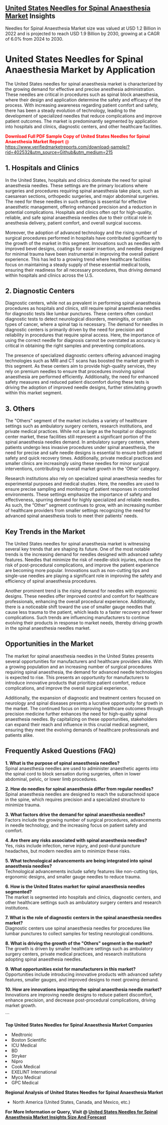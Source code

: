<h2><a href="https://www.verifiedmarketreports.com/download-sample/?rid=402532&amp;utm_source=Github&amp;utm_medium=215" target="_blank">United States Needles for Spinal Anaesthesia Market</a> Insights</h2><p>Needles for Spinal Anaesthesia Market size was valued at USD 1.2 Billion in 2022 and is projected to reach USD 1.9 Billion by 2030, growing at a CAGR of 6.0% from 2024 to 2030.</p><p> <h1>United States Needles for Spinal Anaesthesia Market by Application</h1> <p>The United States needles for spinal anaesthesia market is characterized by the growing demand for effective and precise anesthesia administration. These needles are critical in procedures such as spinal block anaesthesia, where their design and application determine the safety and efficacy of the process. With increasing awareness regarding patient comfort and safety, there has been a steady evolution of technology, leading to the development of specialized needles that reduce complications and improve patient outcomes. The market is predominantly segmented by application into hospitals and clinics, diagnostic centers, and other healthcare facilities. <p><span class=""><span style="color: #ff0000;"><strong>Download Full PDF Sample Copy of United States Needles for Spinal Anaesthesia Market Report</strong> @ </span><a href="https://www.verifiedmarketreports.com/download-sample/?rid=402532&amp;utm_source=Github&amp;utm_medium=215" target="_blank">https://www.verifiedmarketreports.com/download-sample/?rid=402532&amp;utm_source=Github&amp;utm_medium=215</a></span></p> <h2>1. Hospitals and Clinics</h2> <p>In the United States, hospitals and clinics dominate the need for spinal anaesthesia needles. These settings are the primary locations where surgeries and procedures requiring spinal anaesthesia take place, such as caesarean sections, orthopedic surgeries, and major abdominal surgeries. The need for these needles in such settings is essential for effective anaesthetic management, offering enhanced precision and a reduction in potential complications. Hospitals and clinics often opt for high-quality, reliable, and safe spinal anaesthesia needles due to their critical role in anesthesia delivery, patient comfort, and overall surgical success.</p> <p>Moreover, the adoption of advanced technology and the rising number of surgical procedures performed in hospitals have contributed significantly to the growth of the market in this segment. Innovations such as needles with improved bevel designs, coatings for easier insertion, and needles designed for minimal trauma have been instrumental in improving the overall patient experience. This has led to a growing trend where healthcare facilities focus on maintaining a steady supply of these essential medical tools, ensuring their readiness for all necessary procedures, thus driving demand within hospitals and clinics across the U.S.</p> <h2>2. Diagnostic Centers</h2> <p>Diagnostic centers, while not as prevalent in performing spinal anaesthesia procedures as hospitals and clinics, still require spinal anaesthesia needles for diagnostic tests like lumbar punctures. These centers often conduct diagnostic tests to detect neurological disorders, meningitis, or certain types of cancer, where a spinal tap is necessary. The demand for needles in diagnostic centers is primarily driven by the need for precision and reliability in procedures that require spinal access. Here, the importance of using the correct needle for diagnosis cannot be overstated as accuracy is critical in obtaining the right samples and preventing complications.</p> <p>The presence of specialized diagnostic centers offering advanced imaging technologies such as MRI and CT scans has boosted the market growth in this segment. As these centers aim to provide high-quality services, they rely on premium needles to ensure that procedures involving spinal anaesthesia are performed efficiently. Additionally, the need for enhanced safety measures and reduced patient discomfort during these tests is driving the adoption of improved needle designs, further stimulating growth within this market segment.</p> <h2>3. Others</h2> <p>The "Others" segment of the market includes a variety of healthcare settings such as ambulatory surgery centers, research institutions, and private medical practices. While not as large as the hospital or diagnostic center market, these facilities still represent a significant portion of the spinal anaesthesia needles demand. In ambulatory surgery centers, where patients undergo less invasive procedures under spinal anaesthesia, the need for precise and safe needle designs is essential to ensure both patient safety and quick recovery times. Additionally, private medical practices and smaller clinics are increasingly using these needles for minor surgical interventions, contributing to overall market growth in the 'Other' category.</p> <p>Research institutions also rely on specialized spinal anaesthesia needles for experimental purposes and medical studies. Here, the needles are used to ensure precise sampling and monitoring of patient responses in controlled environments. These settings emphasize the importance of safety and effectiveness, spurring demand for highly specialized and reliable needles. As such, the “Other” segment continues to grow, with an increasing number of healthcare providers from smaller settings recognizing the need for advanced spinal anaesthesia tools to meet their patients’ needs.</p> <h2>Key Trends in the Market</h2> <p>The United States needles for spinal anaesthesia market is witnessing several key trends that are shaping its future. One of the most notable trends is the increasing demand for needles designed with advanced safety features. Needles that minimize the risk of needle-stick injuries, reduce the risk of post-procedural complications, and improve the patient experience are becoming more popular. Innovations such as non-cutting tips and single-use needles are playing a significant role in improving the safety and efficiency of spinal anaesthesia procedures.</p> <p>Another prominent trend is the rising demand for needles with ergonomic designs. These needles offer improved control and comfort for healthcare professionals, enhancing the overall procedural experience. Additionally, there is a noticeable shift toward the use of smaller gauge needles that cause less trauma to the patient, which leads to a faster recovery and fewer complications. Such trends are influencing manufacturers to continue evolving their products in response to market needs, thereby driving growth in the spinal anaesthesia needles market.</p> <h2>Opportunities in the Market</h2> <p>The market for spinal anaesthesia needles in the United States presents several opportunities for manufacturers and healthcare providers alike. With a growing population and an increasing number of surgical procedures requiring spinal anaesthesia, the demand for advanced needle technologies is expected to rise. This presents an opportunity for manufacturers to introduce innovative products that prioritize patient comfort, reduce complications, and improve the overall surgical experience.</p> <p>Additionally, the expansion of diagnostic and treatment centers focused on neurology and spinal diseases presents a lucrative opportunity for growth in the market. The continued focus on improving healthcare outcomes through precision medicine further enhances the need for high-quality spinal anaesthesia needles. By capitalizing on these opportunities, stakeholders can expand their reach and influence in this crucial medical segment, ensuring they meet the evolving demands of healthcare professionals and patients alike.</p> <h2>Frequently Asked Questions (FAQ)</h2> <p><strong>1. What is the purpose of spinal anaesthesia needles?</strong><br>Spinal anaesthesia needles are used to administer anaesthetic agents into the spinal cord to block sensation during surgeries, often in lower abdominal, pelvic, or lower limb procedures.</p> <p><strong>2. How do needles for spinal anaesthesia differ from regular needles?</strong><br>Spinal anaesthesia needles are designed to reach the subarachnoid space in the spine, which requires precision and a specialized structure to minimize trauma.</p> <p><strong>3. What factors drive the demand for spinal anaesthesia needles?</strong><br>Factors include the growing number of surgical procedures, advancements in needle technology, and the increasing focus on patient safety and comfort.</p> <p><strong>4. Are there any risks associated with spinal anaesthesia needles?</strong><br>Yes, risks include infection, nerve injury, and post-dural puncture headaches, but modern needles aim to minimize these risks.</p> <p><strong>5. What technological advancements are being integrated into spinal anaesthesia needles?</strong><br>Technological advancements include safety features like non-cutting tips, ergonomic designs, and smaller gauge needles to reduce trauma.</p> <p><strong>6. How is the United States market for spinal anaesthesia needles segmented?</strong><br>The market is segmented into hospitals and clinics, diagnostic centers, and other healthcare settings such as ambulatory surgery centers and research institutions.</p> <p><strong>7. What is the role of diagnostic centers in the spinal anaesthesia needles market?</strong><br>Diagnostic centers use spinal anaesthesia needles for procedures like lumbar punctures to collect samples for testing neurological conditions.</p> <p><strong>8. What is driving the growth of the "Others" segment in the market?</strong><br>The growth is driven by smaller healthcare settings such as ambulatory surgery centers, private medical practices, and research institutions adopting spinal anaesthesia needles.</p> <p><strong>9. What opportunities exist for manufacturers in this market?</strong><br>Opportunities include introducing innovative products with advanced safety features, smaller gauges, and improved designs to meet growing demand.</p> <p><strong>10. How are innovations impacting the spinal anaesthesia needle market?</strong><br>Innovations are improving needle designs to reduce patient discomfort, enhance precision, and decrease post-procedural complications, driving market growth.</p> ```</p><p><strong>Top United States Needles for Spinal Anaesthesia Market Companies</strong></p><div data-test-id=""><p><li>Medtronic</li><li> Boston Scientific</li><li> ICU Medical</li><li> BD</li><li> Stryker</li><li> Nipro</li><li> Cook Medical</li><li> EXELINT International</li><li> Myco Medical</li><li> GPC Medical</li></p><div><strong>Regional Analysis of&nbsp;United States Needles for Spinal Anaesthesia Market</strong></div><ul><li dir="ltr"><p dir="ltr">North America&nbsp;(United States, Canada, and Mexico, etc.)</p></li></ul><p><strong>For More Information or Query, Visit @&nbsp;</strong><strong><a href="https://www.verifiedmarketreports.com/product/needles-for-spinal-anaesthesia-market/?utm_source=Github&amp;utm_medium=215" target="_blank">United States Needles for Spinal Anaesthesia Market Insights Size And Forecast</a></strong></p></div>
